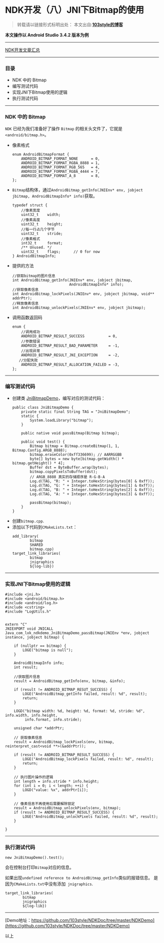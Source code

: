 # NDK开发（八）JNI下Bitmap的使用 

>转载请以链接形式标明出处： 
本文出自:[**103style的博客**](http://blog.csdn.net/lxk_1993) 


**本文操作以 Android Studio 3.4.2 版本为例**

---

[NDK开发文章汇总](https://www.jianshu.com/p/b18426df68f8)

---

### 目录
* NDK 中的 Bitmap
* 编写测试代码
* 实现JNI下Bitmap使用的逻辑
* 执行测试代码

---

### NDK 中的 Bitmap
`NDK` 已经为我们准备好了操作 `Bitmap` 的相关头文件了，它就是 `<android/bitmap.h>`。

* 像素格式
  ```
  enum AndroidBitmapFormat {
      ANDROID_BITMAP_FORMAT_NONE      = 0,
      ANDROID_BITMAP_FORMAT_RGBA_8888 = 1,
      ANDROID_BITMAP_FORMAT_RGB_565   = 4,
      ANDROID_BITMAP_FORMAT_RGBA_4444 = 7,
      ANDROID_BITMAP_FORMAT_A_8       = 8,
  };
  ```
* `Bitmap`结构体，通过`AndroidBitmap_getInfo(JNIEnv* env, jobject jbitmap, AndroidBitmapInfo* info)`获取。
  ```
  typedef struct {
      //像素宽度
      uint32_t    width;
      //像素高度
      uint32_t    height;
      //每一行占几个字节
      uint32_t    stride;
      //像素格式
      int32_t     format;
      /** Unused. */
      uint32_t    flags;      // 0 for now
  } AndroidBitmapInfo;
  ```

* 提供的方法
  ```
  //获取bitmap的图片信息
  int AndroidBitmap_getInfo(JNIEnv* env, jobject jbitmap,
                            AndroidBitmapInfo* info);
  //获取像素信息
  int AndroidBitmap_lockPixels(JNIEnv* env, jobject jbitmap, void** addrPtr);
  //释放像素信息
  int AndroidBitmap_unlockPixels(JNIEnv* env, jobject jbitmap);
  ```
* 调用函数返回码
  ```
  enum {
      //调用成功
      ANDROID_BITMAP_RESULT_SUCCESS           = 0,
      //参数错误
      ANDROID_BITMAP_RESULT_BAD_PARAMETER     = -1,
      //出现异常
      ANDROID_BITMAP_RESULT_JNI_EXCEPTION     = -2,
     //分配失败
      ANDROID_BITMAP_RESULT_ALLOCATION_FAILED = -3,
  };
  ```
---

###  编写测试代码
* 创建类 [JniBitmapDemo](https://github.com/103style/NDKDoc/blob/master/NDKDemo/app/src/main/java/com/lxk/ndkdemo/JniBitmapDemo.java)，编写对应的测试代码：
    ```
    public class JniBitmapDemo {
        private static final String TAG = "JniBitmapDemo";
        static {
            System.loadLibrary("bitmap");
        }
    
        public native void passBitmap(Bitmap bitmap);

        public void test() {
            Bitmap bitmap = Bitmap.createBitmap(1, 1, Bitmap.Config.ARGB_8888);
            bitmap.eraseColor(0xff336699); // AARRGGBB
            byte[] bytes = new byte[bitmap.getWidth() * bitmap.getHeight() * 4];
            Buffer dst = ByteBuffer.wrap(bytes);
            bitmap.copyPixelsToBuffer(dst);
            // ARGB_8888 真实的存储顺序是 R-G-B-A
            Log.d(TAG, "R: " + Integer.toHexString(bytes[0] & 0xff));
            Log.d(TAG, "G: " + Integer.toHexString(bytes[1] & 0xff));
            Log.d(TAG, "B: " + Integer.toHexString(bytes[2] & 0xff));
            Log.d(TAG, "A: " + Integer.toHexString(bytes[3] & 0xff));
    
            passBitmap(bitmap);
        }
    }
    ```
* 创建`bitmap.cpp`.
* 添加以下代码到`CMakeLists.txt`：
    ```
    add_library(
            bitmap
            SHARED
            bitmap.cpp)
    target_link_libraries(
            bitmap
            jnigraphics
            ${log-lib})
    ```
---

### 实现JNI下Bitmap使用的逻辑
```
#include <jni.h>
#include <android/bitmap.h>
#include <android/log.h>
#include <cstring>
#include "LogUtils.h"


extern "C"
JNIEXPORT void JNICALL
Java_com_lxk_ndkdemo_JniBitmapDemo_passBitmap(JNIEnv *env, jobject instance, jobject bitmap) {

    if (nullptr == bitmap) {
        LOGE("bitmap is null");
    }

    AndroidBitmapInfo info;
    int result;

    //获取图片信息
    result = AndroidBitmap_getInfo(env, bitmap, &info);

    if (result != ANDROID_BITMAP_RESUT_SUCCESS) {
        LOGE("AndroidBitmap_getInfo failed, result: %d", result);
        return;
    }

    LOGD("bitmap width: %d, height: %d, format: %d, stride: %d", info.width, info.height,
         info.format, info.stride);

    unsigned char *addrPtr;

    // 获取像素信息
    result = AndroidBitmap_lockPixels(env, bitmap, reinterpret_cast<void **>(&addrPtr));

    if (result != ANDROID_BITMAP_RESULT_SUCCESS) {
        LOGE("AndroidBitmap_lockPixels failed, result: %d", result);
        return;
    }

    // 执行图片操作的逻辑
    int length = info.stride * info.height;
    for (int i = 0; i < length; ++i) {
        LOGD("value: %x", addrPtr[i]);
    }

    // 像素信息不再使用后需要解除锁定
    result = AndroidBitmap_unlockPixels(env, bitmap);
    if (result != ANDROID_BITMAP_RESULT_SUCCESS) {
        LOGE("AndroidBitmap_unlockPixels failed, result: %d", result);
    }

}
```
---

### 执行测试代码
```
new JniBitmapDemo().test();
```
会在控制台打印`Bitmap`对应的信息。


如果出现`undefined reference to AndroidBitmap_getInfo`类似的报错信息。
是因为`CMakeLists.txt`中没有添加` jnigraphics`.
```
target_link_libraries(
        bitmap
        jnigraphics
        ${log-lib})
```
---

[Demo地址：https://github.com/103style/NDKDoc/tree/master/NDKDemo](https://github.com/103style/NDKDoc/tree/master/NDKDemo)

以上
